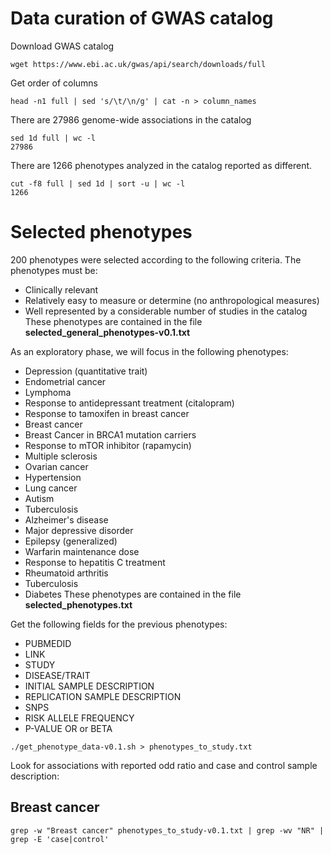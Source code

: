 # Data curation of GWAS catalog

Download GWAS catalog

```
wget https://www.ebi.ac.uk/gwas/api/search/downloads/full
```


Get order of columns

```
head -n1 full | sed 's/\t/\n/g' | cat -n > column_names
```

There are 27986 genome-wide associations in the catalog

```
sed 1d full | wc -l
27986
```


There are 1266 phenotypes analyzed in the catalog reported as different.
```
cut -f8 full | sed 1d | sort -u | wc -l
1266
```


# Selected phenotypes
200 phenotypes were selected according to the following criteria.
The phenotypes must be:
- Clinically relevant
- Relatively easy to measure or determine (no anthropological measures)
- Well represented by a considerable number of studies in the catalog
These phenotypes are contained in the file __selected_general_phenotypes-v0.1.txt__



As an exploratory phase, we will focus in the following phenotypes:

- Depression (quantitative trait)
- Endometrial cancer
- Lymphoma
- Response to antidepressant treatment (citalopram)
- Response to tamoxifen in breast cancer 
- Breast cancer
- Breast Cancer in BRCA1 mutation carriers
- Response to mTOR inhibitor (rapamycin) 
- Multiple sclerosis 
- Ovarian cancer 
- Hypertension
- Lung cancer
- Autism
- Tuberculosis 
- Alzheimer's disease
- Major depressive disorder
- Epilepsy (generalized)
- Warfarin maintenance dose
- Response to hepatitis C treatment
- Rheumatoid arthritis
- Tuberculosis
- Diabetes
These phenotypes are contained in the file __selected_phenotypes.txt__


Get the following fields for the previous phenotypes:

- PUBMEDID
- LINK
- STUDY
- DISEASE/TRAIT
- INITIAL SAMPLE DESCRIPTION
- REPLICATION SAMPLE DESCRIPTION
- SNPS
- RISK ALLELE FREQUENCY
- P-VALUE OR or BETA

```
./get_phenotype_data-v0.1.sh > phenotypes_to_study.txt
```

Look for associations with reported odd ratio and case and control sample description:

## Breast cancer
```
grep -w "Breast cancer" phenotypes_to_study-v0.1.txt | grep -wv "NR" | grep -E 'case|control'
```


